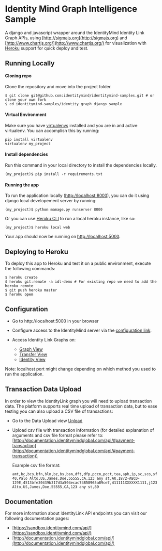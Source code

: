 # Identity Mind Graph Intelligence Sample
A django and javascript wrapper around the IdentityMind Identity Link Graph APIs, using [http://sigmajs.org](http://sigmajs.org) and [http://www.chartjs.org/](http://www.chartjs.org/) for visualization with [Heroku](https://www.heroku.com/) support for quick deploy and test.

## Running Locally

#### Cloning repo
Clone the repository and move into the project folder.
```
$ git clone git@github.com:identitymind/identitymind-samples.git # or clone your own fork
$ cd identitymind-samples/identity_graph_django_sample
```

#### Virtual Environment
Make sure you have [virtualenvs](https://python-guide-pt-br.readthedocs.io/en/latest/dev/virtualenvs/) installed and you are in and active virtualenv. You can accomplish this by running:

```
pip install virtualenv
virtualenv my_project
```


#### Install dependencies
Run this command in your local directory to install the dependencies locally.
```
(my_project)$ pip install -r requirements.txt
```

#### Running the app
To run the application locally ([http://localhost:8000](http://localhost:8000)), you can do it using django local developement server by running:
```
(my_project)$ python manage.py runserver 8000
```

Or you can use [Heroku CLI](https://devcenter.heroku.com/articles/heroku-cli) to run a local heroku instance, like so:
```
(my_project)$ heroku local web
```
Your app should now be running on [http://localhost:5000](http://localhost:5000).

## Deploying to Heroku
To deploy this app to Heroku and test it on a public environment, execute the following commands:

```
$ heroku create
$ heroku git:remote -a idl-demo # For existing repo we need to add the heroku remote
$ git push heroku master
$ heroku open
```

## Configuration
* Go to http://localhost:5000 in your browser
* Configure access to the IdentityMind server via the [configuration link](http://localhost:5000/im/config).

* Access Identity Link Graphs on:
    * [Graph View](http://localhost:5000/graph.html)
    * [Transfer View](http://localhost:5000/transfers.html)
    * [Identity View](http://localhost:5000/identity.html)

Note: localhost port might change depending on which method you used to run the application.

## Transaction Data Upload
In order to view the IdentityLink graph you will need to upload transaction data.  The platform supports real time upload of transaction data, but to ease testing you can also upload a CSV file of transactions:

* Go to the Data Upload view [Upload](http://localhost:5000/upload.html)
* Upload csv file with transaction information (for detailed explanation of arguments and csv file format please refer to: [http://documentation.identitymindglobal.com/api/#payment-transaction](http://documentation.identitymindglobal.com/api/#payment-transaction))
    
    Example csv file format:
    ```
    amt,bc,bco,bfn,bln,bz,bs,bsn,dft,dfp,pccn,pcct,tea,aph,ip,sc,sco,sfn,sln,sz,ss,ssn,tid
    40,Palo Alto,US,James,Doe,55555,CA,123 any st,AU,1872-ABCD-129E,4513bfe30439b317d3a504ecac74858965a89ce7,411111XXXXXX1111,j1234@mail.com,6505551234,10.1.2.3,Palo Alto,US,James,Doe,55555,CA,123 any st,89
    ```

## Documentation
For more information about IdentityLink API endpoints you can visit our following documentation pages:
* [https://sandbox.identitymind.com/api/](https://sandbox.identitymind.com/api/)
* [http://documentation.identitymindglobal.com/api/](http://documentation.identitymindglobal.com/api/)
